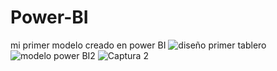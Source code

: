 # Power-BI
mi primer modelo creado en power BI
![diseño primer tablero](https://user-images.githubusercontent.com/47221127/62299847-1f784280-b44c-11e9-9918-3757d15440db.png)
![modelo power BI2](https://user-images.githubusercontent.com/47221127/62302901-8a784800-b451-11e9-801a-4aca6f0f7662.png)
![Captura 2](https://user-images.githubusercontent.com/47221127/64356742-c2872380-cfd9-11e9-81f5-efa08e92dae4.PNG)
